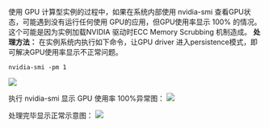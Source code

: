 使用 GPU 计算型实例的过程中，如果在系统内部使用 nvidia-smi 查看GPU状态，可能遇到没有运行任何使用 GPU的应用，但GPU使用率显示 100% 的情况。这个可能是因为实例加载NVIDIA 驱动时ECC Memory Scrubbing 机制造成。
**处理方法：**
在实例系统内执行如下命令，让GPU driver 进入persistence模式，即可解决GPU使用率显示不正常问题。
```
nvidia-smi -pm 1
```
![](//mc.qcloudimg.com/static/img/7a4b0b9868138d634c21954638bf6ecd/image.png)

执行 nvidia-smi 显示 GPU 使用率 100%异常图：
![](//mc.qcloudimg.com/static/img/1433ef30c3bdfef74026d9a547d984aa/image.png)

处理完毕显示正常示意图：
![](//mc.qcloudimg.com/static/img/40b69a136ee851c37a058df08ec9e86a/image.png)



